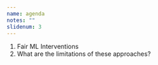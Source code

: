 ```yaml
---
name: agenda
notes: ""
slidenum: 3
---
```

1. Fair ML Interventions
1. What are the limitations of these approaches?
